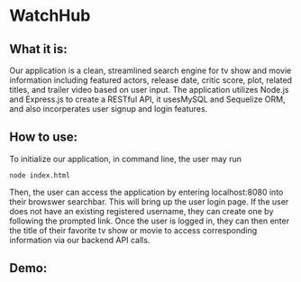 # WatchHub #

## What it is: ##

Our application is a clean, streamlined search engine for tv show and movie information including featured actors, release date, critic score, plot, related titles, and trailer video based on user input.
The application utilizes Node.js and Express.js to create a RESTful API, it usesMySQL and Sequelize ORM, and also incorperates user signup and login features.

## How to use: ##

To initialize our application, in command line, the user may run

```
node index.html
```

Then, the user can access the application by entering localhost:8080 into their browswer searchbar. This will bring up the user login page. If the user does not have an existing registered username, they can create one by following the prompted link. Once the user is logged in, they can then enter the title of their favorite tv show or movie to access corresponding information via our backend API calls.

## Demo: ##
